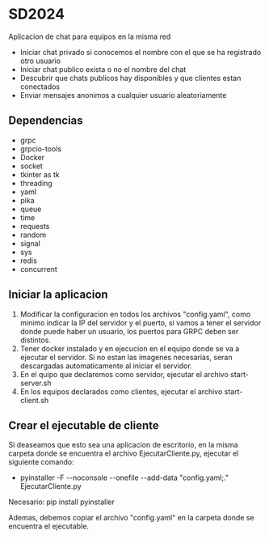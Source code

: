 # SD2024
Aplicacion de chat para equipos en la misma red
- Iniciar chat privado si conocemos el nombre con el que se ha registrado otro usuario
- Iniciar chat publico exista o no el nombre del chat
- Descubrir que chats publicos hay disponibles y que clientes estan conectados
- Enviar mensajes anonimos a cualquier usuario aleatoriamente

## Dependencias
- grpc
- grpcio-tools
- Docker
- socket
- tkinter as tk
- threading
- yaml
- pika
- queue
- time
- requests
- random
- signal
- sys
- redis
- concurrent

## Iniciar la aplicacion
1. Modificar la configuracion en todos los archivos "config.yaml", como minimo indicar la IP del servidor y el puerto, si vamos a tener el servidor donde puede haber un usuario, los puertos para GRPC deben ser distintos.
2. Tener docker instalado y en ejecucion en el equipo donde se va a ejecutar el servidor. Si no estan las imagenes necesarias, seran descargadas automaticamente al iniciar el servidor.
3. En el quipo que declaremos como servidor, ejecutar el archivo start-server.sh
4. En los equipos declarados como clientes, ejecutar el archivo start-client.sh

## Crear el ejecutable de cliente
Si deaseamos que esto sea una aplicacion de escritorio, en la misma carpeta donde se encuentra el archivo EjecutarCliente.py, ejecutar el siguiente comando:
- pyinstaller -F --noconsole --onefile --add-data "config.yaml;." EjecutarCliente.py

Necesario: pip install pyinstaller

Ademas, debemos copiar el archivo "config.yaml" en la carpeta donde se encuentra el ejecutable.
